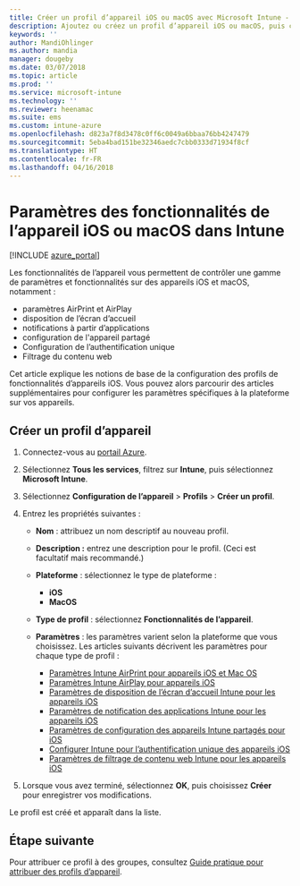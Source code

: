 ```yaml
---
title: Créer un profil d’appareil iOS ou macOS avec Microsoft Intune - Azure | Microsoft Docs
description: Ajoutez ou créez un profil d’appareil iOS ou macOS, puis configurez les paramètres pour AirPrint, AirPlay, disposition de l’écran d’accueil, notifications des applications, appareil partagé, authentification unique et paramètres de filtre de contenu web dans Microsoft Intune.
keywords: ''
author: MandiOhlinger
ms.author: mandia
manager: dougeby
ms.date: 03/07/2018
ms.topic: article
ms.prod: ''
ms.service: microsoft-intune
ms.technology: ''
ms.reviewer: heenamac
ms.suite: ems
ms.custom: intune-azure
ms.openlocfilehash: d823a7f8d3478c0ff6c0049a6bbaa76bb4247479
ms.sourcegitcommit: 5eba4bad151be32346aedc7cbb0333d71934f8cf
ms.translationtype: HT
ms.contentlocale: fr-FR
ms.lasthandoff: 04/16/2018
---
```

# <a name="add-ios-or-macos-device-feature-settings-in-intune"></a>Paramètres des fonctionnalités de l’appareil iOS ou macOS dans Intune

[!INCLUDE [azure_portal](./includes/azure_portal.md)]

Les fonctionnalités de l’appareil vous permettent de contrôler une gamme de paramètres et fonctionnalités sur des appareils iOS et macOS, notamment :

- paramètres AirPrint et AirPlay
- disposition de l’écran d’accueil
- notifications à partir d’applications
- configuration de l'appareil partagé
- Configuration de l’authentification unique
- Filtrage du contenu web

Cet article explique les notions de base de la configuration des profils de fonctionnalités d’appareils iOS. Vous pouvez alors parcourir des articles supplémentaires pour configurer les paramètres spécifiques à la plateforme sur vos appareils.

## <a name="create-a-device-profile"></a>Créer un profil d’appareil

1. Connectez-vous au [portail Azure](https://portal.azure.com).
2. Sélectionnez **Tous les services**, filtrez sur **Intune**, puis sélectionnez **Microsoft Intune**.
3. Sélectionnez **Configuration de l’appareil** > **Profils** > **Créer un profil**.
4. Entrez les propriétés suivantes :

   - **Nom** : attribuez un nom descriptif au nouveau profil.
   - **Description :** entrez une description pour le profil. (Ceci est facultatif mais recommandé.)
   - **Plateforme** : sélectionnez le type de plateforme :
     - **iOS**
     - **MacOS**
   - **Type de profil** : sélectionnez **Fonctionnalités de l’appareil**.
   - **Paramètres** : les paramètres varient selon la plateforme que vous choisissez. Les articles suivants décrivent les paramètres pour chaque type de profil :

     - [Paramètres Intune AirPrint pour appareils iOS et Mac OS](air-print-settings-ios-macos.md)
     - [Paramètres Intune AirPlay pour appareils iOS](airplay-settings-ios.md)
     - [Paramètres de disposition de l’écran d’accueil Intune pour les appareils iOS](home-screen-settings-ios.md)
     - [Paramètres de notification des applications Intune pour les appareils iOS](app-notification-settings-ios.md)
     - [Paramètres de configuration des appareils Intune partagés pour iOS](shared-device-settings-ios.md)
     - [Configurer Intune pour l’authentification unique des appareils iOS](sso-ios.md)
     - [Paramètres de filtrage de contenu web Intune pour les appareils iOS](web-content-filter-settings-ios.md)

5. Lorsque vous avez terminé, sélectionnez **OK**, puis choisissez **Créer** pour enregistrer vos modifications.

Le profil est créé et apparaît dans la liste.

## <a name="next-step"></a>Étape suivante

Pour attribuer ce profil à des groupes, consultez [Guide pratique pour attribuer des profils d’appareil](device-profile-assign.md).